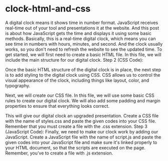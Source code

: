 # clock-html-and-css
A digital clock means it shows time in number format. JavaScript receives real-time out of your tool and presentations it at the website. And this post is about how JavaScript gets the time and displays it using some basic methods. Basically, this is a real-time digital clock, which means you can see time in numbers with hours, minutes, and second. And the clock usually works, so you don't need to refresh the website to see the updated time.
To get started, we will first need to create a basic HTML file. In this file, we will include the main structure for our digital clock.
Step 2 (CSS Code):

Once the basic HTML structure of the digital clock is in place, the next step is to add styling to the digital clock using CSS. CSS allows us to control the visual appearance of the clock, including things like layout, color, and typography.

Next, we will create our CSS file. In this file, we will use some basic CSS rules to create our digital clock. We will also add some padding and margin properties to ensure that everything looks correct.

This will give our digital clock an upgraded presentation. Create a CSS file with the name of styles.css and paste the given codes into your CSS file. Remember that you must create a file with the .css extension.
Step 3 (JavaScript Code):
Finally, we need to make our clock work by adding our JavaScript. Create a JavaScript file with the name of script.js and paste the given codes into your JavaScript file and make sure it's linked properly to your HTML document, so that the scripts are executed on the page. Remember, you’ve to create a file with .js extension.
